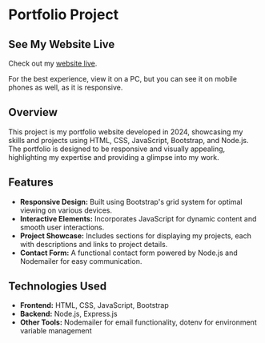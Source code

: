 <h1>Portfolio Project</h1>

<h2>See My Website Live</h2>
<p>Check out my <a href="https://portfolio-project-adit.onrender.com" target="_blank">website live</a>.</p>
<p>For the best experience, view it on a PC, but you can see it on mobile phones as well, as it is responsive.</p>

<h2>Overview</h2>
<p>
    This project is my portfolio website developed in 2024, showcasing my skills and projects using HTML, CSS, JavaScript, Bootstrap, and Node.js. The portfolio is designed to be responsive and visually appealing, highlighting my expertise and providing a glimpse into my work.
</p>

<h2>Features</h2>
<ul>
    <li><strong>Responsive Design:</strong> Built using Bootstrap's grid system for optimal viewing on various devices.</li>
    <li><strong>Interactive Elements:</strong> Incorporates JavaScript for dynamic content and smooth user interactions.</li>
    <li><strong>Project Showcase:</strong> Includes sections for displaying my projects, each with descriptions and links to project details.</li>
    <li><strong>Contact Form:</strong> A functional contact form powered by Node.js and Nodemailer for easy communication.</li>
</ul>

<h2>Technologies Used</h2>
<ul>
    <li><strong>Frontend:</strong> HTML, CSS, JavaScript, Bootstrap</li>
    <li><strong>Backend:</strong> Node.js, Express.js</li>
    <li><strong>Other Tools:</strong> Nodemailer for email functionality, dotenv for environment variable management</li>
</ul>

